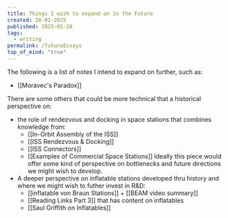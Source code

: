 ```yaml
---
title: Things I wish to expand on in the Future
created: 28-01-2025
published: 2025-01-28
tags:
  - writing
permalink: /futureEssays
top_of_mind: "true"
---
```

The following is a list of notes I intend to expand on further, such as:
-  [[Moravec's Paradox]]

There are some others that could be more technical that a historical perspective on:
- the role of rendezvous and docking in space stations that combines knowledge from:
	-  [[In-Orbit Assembly of the ISS]]
	-  [[ISS Rendezvous & Docking]]
	-  [[ISS Connectors]]
	-  [[Examples of Commercial Space Stations]]
	Ideally this piece would offer some kind of perspective on bottlenecks and future directions
	we might wish to develop.
- A deeper perspective on inflatable stations developed thru history and where we might wish to futher invest in R&D:
	-  [[inflatable von Braun Stations]] +  [[BEAM video summary]]
	-  [[Reading Links Part 3]] that has content on inflatables
	- [[Saul Griffith on Inflatables]]